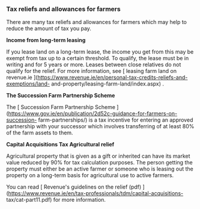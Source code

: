 ###  **Tax reliefs and allowances for farmers**

There are many tax reliefs and allowances for farmers which may help to reduce
the amount of tax you pay.

**Income from long-term leasing**

If you lease land on a long-term lease, the income you get from this may be
exempt from tax up to a certain threshold. To qualify, the lease must be in
writing and for 5 years or more. Leases between close relatives do not qualify
for the relief. For more information, see [ leasing farm land on revenue.ie
](https://www.revenue.ie/en/personal-tax-credits-reliefs-and-exemptions/land-
and-property/leasing-farm-land/index.aspx) .

**The Succession Farm Partnership Scheme**

The [ Succession Farm Partnership Scheme
](https://www.gov.ie/en/publication/2d52c-guidance-for-farmers-on-succession-
farm-partnerships/) is a tax incentive for entering an approved partnership
with your successor which involves transferring of at least 80% of the farm
assets to them.

**Capital Acquisitions Tax Agricultural relief**

Agricultural property that is given as a gift or inherited can have its market
value reduced by 90% for tax calculation purposes. The person getting the
property must either be an active farmer or someone who is leasing out the
property on a long-term basis for agricultural use to active farmers.

You can read [ Revenue's guidelines on the relief (pdf)
](https://www.revenue.ie/en/tax-professionals/tdm/capital-acquisitions-
tax/cat-part11.pdf) for more information.
